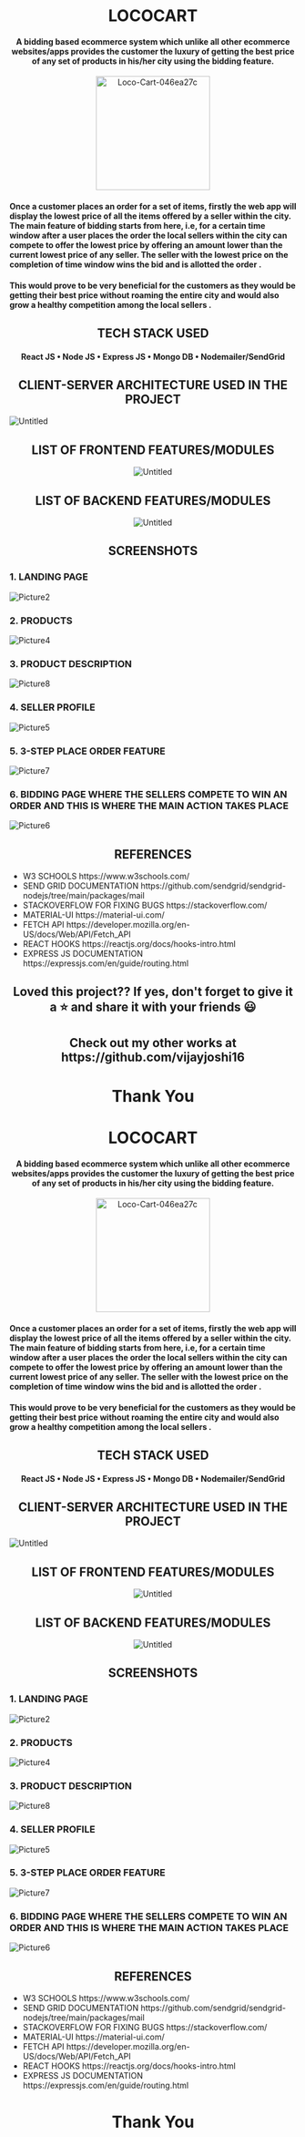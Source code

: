 <h1 align="center" style="">LOCOCART</h1>

<h4 align="center">A bidding based ecommerce system which unlike all other ecommerce websites/apps provides the customer the luxury of getting the best price of any set of products in his/her city using the bidding feature.
</h4>
<p align="center">
<img src="https://i.ibb.co/qkbt8W6/Loco-Cart-046ea27c.png" alt="Loco-Cart-046ea27c" height="200" width="200">
</p>
<h4>
Once a customer places an order for a set of items, firstly the web app will display the lowest price of all the items offered by a seller within the city. The main feature of bidding starts from here, i.e, for a certain time window after a user places the order the local sellers within the city can compete to offer the lowest price by offering an amount lower than the current lowest price of any seller. The seller with the lowest price on the completion of time window wins the bid and is allotted the order
.</h4>
<h4>
This would prove to be very beneficial for the customers as they would be getting their best price without roaming the entire city and would also grow a healthy competition among the local sellers
.</h4>

<h2 align="center">TECH STACK USED</h2>
<h4 align="center">
React JS • Node JS • Express JS • Mongo DB • Nodemailer/SendGrid
</h4>
<h2 align="center">CLIENT-SERVER ARCHITECTURE USED IN THE PROJECT</h2>
<img src="https://i.ibb.co/7pBjTJJ/Untitled.png" alt="Untitled" border="0">
<h2 align="center">LIST OF FRONTEND FEATURES/MODULES</h2>
<p align="center">
<img src="https://i.ibb.co/z8zKxvz/Untitled.png" alt="Untitled" border="0">
</p>
<h2 align="center">LIST OF BACKEND FEATURES/MODULES</h2>
<p align="center">
<img src="https://i.ibb.co/sVvGQv5/Untitled.png" alt="Untitled" border="0">
</p>
<h2 align="center">SCREENSHOTS</h2>
<h3>1. LANDING PAGE</h3>
<img src="https://i.ibb.co/yR0fq1B/Picture2.png" alt="Picture2" border="0">

<h3>2. PRODUCTS</h3>
<img src="https://i.ibb.co/2SXvq2f/Picture4.jpg" alt="Picture4" border="0">

<h3>3. PRODUCT DESCRIPTION</h3>
<img src="https://i.ibb.co/wRN7s76/Picture8.png" alt="Picture8" border="0">

<h3>4. SELLER PROFILE</h3>
<img src="https://i.ibb.co/jJk9Kyf/Picture5.png" alt="Picture5" border="0">

<h3>5. 3-STEP PLACE ORDER FEATURE</h3>
<img src="https://i.ibb.co/3sB2Dhh/Picture7.png" alt="Picture7" border="0">

<h3>6. BIDDING PAGE WHERE THE SELLERS COMPETE TO WIN AN ORDER AND THIS IS WHERE THE MAIN ACTION TAKES PLACE</h3>
<img src="https://i.ibb.co/VQLpJtv/Picture6.png" alt="Picture6" border="0">

<h2 align="center">REFERENCES</h2>

<ul>
<li>
W3 SCHOOLS
https://www.w3schools.com/

<li>
SEND GRID DOCUMENTATION
https://github.com/sendgrid/sendgrid-nodejs/tree/main/packages/mail
</li>
<li>
STACKOVERFLOW FOR FIXING BUGS
https://stackoverflow.com/
</li>
<li>
MATERIAL-UI
https://material-ui.com/
</li>
<li>
FETCH API
https://developer.mozilla.org/en-US/docs/Web/API/Fetch_API
</li>
<li>
REACT HOOKS
https://reactjs.org/docs/hooks-intro.html
</li>
<li>
EXPRESS JS DOCUMENTATION
https://expressjs.com/en/guide/routing.html
</li>
</ul>

<h2 align="center">Loved this project?? If yes, don't forget to give it a ⭐ and share it with your friends 😃</h2>
<h2 align="center">Check out my other works at https://github.com/vijayjoshi16</h2>
<h1 align="center">Thank You</h1><h1 align="center" style="">LOCOCART</h1>

<h4 align="center">A bidding based ecommerce system which unlike all other ecommerce websites/apps provides the customer the luxury of getting the best price of any set of products in his/her city using the bidding feature.
</h4>
<p align="center">
<img src="https://i.ibb.co/qkbt8W6/Loco-Cart-046ea27c.png" alt="Loco-Cart-046ea27c" height="200" width="200">
</p>
<h4>
Once a customer places an order for a set of items, firstly the web app will display the lowest price of all the items offered by a seller within the city. The main feature of bidding starts from here, i.e, for a certain time window after a user places the order the local sellers within the city can compete to offer the lowest price by offering an amount lower than the current lowest price of any seller. The seller with the lowest price on the completion of time window wins the bid and is allotted the order
.</h4>
<h4>
This would prove to be very beneficial for the customers as they would be getting their best price without roaming the entire city and would also grow a healthy competition among the local sellers
.</h4>

<h2 align="center">TECH STACK USED</h2>
<h4 align="center">
React JS • Node JS • Express JS • Mongo DB • Nodemailer/SendGrid
</h4>
<h2 align="center">CLIENT-SERVER ARCHITECTURE USED IN THE PROJECT</h2>
<img src="https://i.ibb.co/7pBjTJJ/Untitled.png" alt="Untitled" border="0">
<h2 align="center">LIST OF FRONTEND FEATURES/MODULES</h2>
<p align="center">
<img src="https://i.ibb.co/z8zKxvz/Untitled.png" alt="Untitled" border="0">
</p>
<h2 align="center">LIST OF BACKEND FEATURES/MODULES</h2>
<p align="center">
<img src="https://i.ibb.co/sVvGQv5/Untitled.png" alt="Untitled" border="0">
</p>
<h2 align="center">SCREENSHOTS</h2>
<h3>1. LANDING PAGE</h3>
<img src="https://i.ibb.co/yR0fq1B/Picture2.png" alt="Picture2" border="0">

<h3>2. PRODUCTS</h3>
<img src="https://i.ibb.co/2SXvq2f/Picture4.jpg" alt="Picture4" border="0">

<h3>3. PRODUCT DESCRIPTION</h3>
<img src="https://i.ibb.co/wRN7s76/Picture8.png" alt="Picture8" border="0">

<h3>4. SELLER PROFILE</h3>
<img src="https://i.ibb.co/jJk9Kyf/Picture5.png" alt="Picture5" border="0">

<h3>5. 3-STEP PLACE ORDER FEATURE</h3>
<img src="https://i.ibb.co/3sB2Dhh/Picture7.png" alt="Picture7" border="0">

<h3>6. BIDDING PAGE WHERE THE SELLERS COMPETE TO WIN AN ORDER AND THIS IS WHERE THE MAIN ACTION TAKES PLACE</h3>
<img src="https://i.ibb.co/VQLpJtv/Picture6.png" alt="Picture6" border="0">

<h2 align="center">REFERENCES</h2>

<ul>
<li>
W3 SCHOOLS
https://www.w3schools.com/

<li>
SEND GRID DOCUMENTATION
https://github.com/sendgrid/sendgrid-nodejs/tree/main/packages/mail
</li>
<li>
STACKOVERFLOW FOR FIXING BUGS
https://stackoverflow.com/
</li>
<li>
MATERIAL-UI
https://material-ui.com/
</li>
<li>
FETCH API
https://developer.mozilla.org/en-US/docs/Web/API/Fetch_API
</li>
<li>
REACT HOOKS
https://reactjs.org/docs/hooks-intro.html
</li>
<li>
EXPRESS JS DOCUMENTATION
https://expressjs.com/en/guide/routing.html
</li>
</ul>

<!-- <h2 align="center">Loved this project?? If yes, don't forget to give it a ⭐ and share it with your friends 😃</h2> -->
<!-- <h2 align="center">Check out my other works at https://github.com/vijayjoshi16</h2> -->
<h1 align="center">Thank You</h1>
